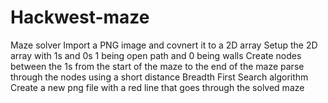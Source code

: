 # Hackwest-maze
Maze solver 
Import a PNG image and covnert it to a 2D array
Setup the 2D array with 1s and 0s 1 being open path and 0 being walls
Create nodes between the 1s from the start of the maze to the end of the maze
parse through the nodes using a short distance Breadth First Search algorithm
Create a new png file with a red line that goes through the solved maze
